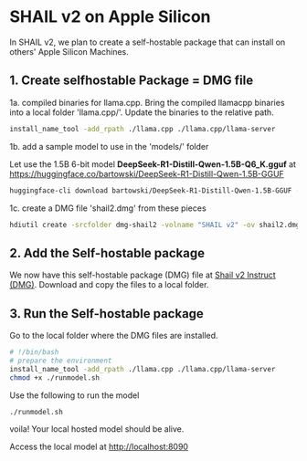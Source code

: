 # SHAIL v2 on Apple Silicon

In SHAIL v2, we plan to create a self-hostable package that can install on others' Apple Silicon Machines.

## 1. Create selfhostable Package = DMG file

1a. compiled binaries for llama.cpp. Bring the compiled llamacpp binaries into a local folder 'llama.cpp/'. Update the binaries to the relative path.

```sh
install_name_tool -add_rpath ./llama.cpp ./llama.cpp/llama-server
```


1b. add a sample model to use in the 'models/' folder

Let use the 1.5B 6-bit model **DeepSeek-R1-Distill-Qwen-1.5B-Q6_K.gguf**
    at <https://huggingface.co/bartowski/DeepSeek-R1-Distill-Qwen-1.5B-GGUF>

```sh
huggingface-cli download bartowski/DeepSeek-R1-Distill-Qwen-1.5B-GGUF --include "DeepSeek-R1-Distill-Qwen-1.5B-Q6_K.gguf" --local-dir ./models
```

1c. create a DMG file 'shail2.dmg' from these pieces

```sh
hdiutil create -srcfolder dmg-shail2 -volname "SHAIL v2" -ov shail2.dmg
```

## 2. Add the Self-hostable package

We now have this self-hostable package (DMG) file at [Shail v2 Instruct (DMG)](./releases/shail2-instruct.dmg). Download and copy the files to a local folder.

## 3. Run the Self-hostable package

Go to the local folder where the DMG files are installed.

```sh
# !/bin/bash
# prepare the environment
install_name_tool -add_rpath ./llama.cpp ./llama.cpp/llama-server
chmod +x ./runmodel.sh

```

Use the following to run the model

```sh
./runmodel.sh
```

voila! Your local hosted model should be alive.

Access the local model at <http://localhost:8090>
